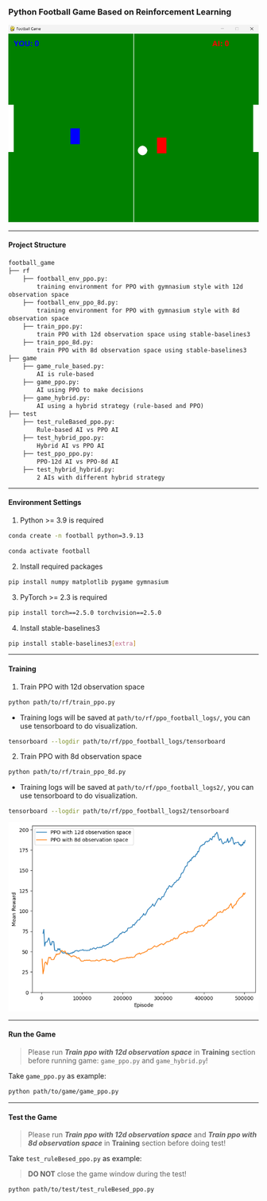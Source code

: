 ### Python Football Game Based on Reinforcement Learning


![game.png](https://github.com/LZCNB666/football_game_rl/blob/master/game.jpg)


___
#### Project Structure
```text
football_game
├── rf 
    ├── football_env_ppo.py:  
        training environment for PPO with gymnasium style with 12d observation space
    ├── football_env_ppo_8d.py:  
        training environment for PPO with gymnasium style with 8d observation space
    ├── train_ppo.py: 
        train PPO with 12d observation space using stable-baselines3 
    ├── train_ppo_8d.py: 
        train PPO with 8d observation space using stable-baselines3
├── game
    ├── game_rule_based.py: 
        AI is rule-based
    ├── game_ppo.py: 
        AI using PPO to make decisions
    ├── game_hybrid.py: 
        AI using a hybrid strategy (rule-based and PPO)
├── test
    ├── test_ruleBased_ppo.py:
        Rule-based AI vs PPO AI
    ├── test_hybrid_ppo.py:
        Hybrid AI vs PPO AI
    ├── test_ppo_ppo.py:
        PPO-12d AI vs PPO-8d AI
    ├── test_hybrid_hybrid.py:
        2 AIs with different hybrid strategy
```
___

#### Environment Settings
1. Python >= 3.9 is required
```bash
conda create -n football python=3.9.13
```
```bash
conda activate football
```
2. Install required packages
```bash
pip install numpy matplotlib pygame gymnasium
```
3. PyTorch >= 2.3 is required
```bash
pip install torch==2.5.0 torchvision==2.5.0
```
4. Install stable-baselines3
```bash
pip install stable-baselines3[extra]
```
___

#### Training

1. Train PPO with 12d observation space
```bash
python path/to/rf/train_ppo.py
```
- Training logs will be saved at `path/to/rf/ppo_football_logs/`, you can use tensorboard to do visualization.
```bash
tensorboard --logdir path/to/rf/ppo_football_logs/tensorboard
```

2. Train PPO with 8d observation space
```bash
python path/to/rf/train_ppo_8d.py
```
- Training logs will be saved at `path/to/rf/ppo_football_logs2/`, you can use tensorboard to do visualization.
```bash
tensorboard --logdir path/to/rf/ppo_football_logs2/tensorboard
```

![training.png](https://github.com/LZCNB666/football_game_rl/blob/master/training.jpg)


___

#### Run the Game
> Please run ***Train ppo with 12d observation space*** in **Training** section before running game: `game_ppo.py` and `game_hybrid.py`! 

Take `game_ppo.py` as example:
```bash
python path/to/game/game_ppo.py
```
___

#### Test the Game
> Please run ***Train ppo with 12d observation space*** and ***Train ppo with 8d observation space*** in **Training** section before doing test!

Take `test_ruleBesed_ppo.py` as example:
> **DO NOT** close the game window during the test!
```bash
python path/to/test/test_ruleBesed_ppo.py
```


